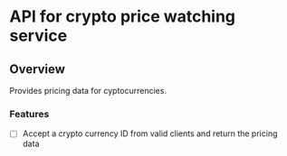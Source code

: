 # API for crypto price watching service

## Overview

Provides pricing data for cyptocurrencies.

### Features

- [ ] Accept a crypto currency ID from valid clients and return the pricing data
